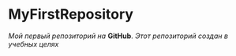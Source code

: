 # MyFirstRepository
*Мой первый репозиторий на* **GitHub**.
*Этот репозиторий создан в учебных целях*

